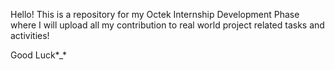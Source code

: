 Hello! This is a repository for my Octek Internship Development Phase where I will upload all my contribution to real world project related tasks and activities!

Good Luck*_*
